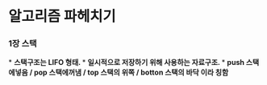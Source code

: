 <h1>알고리즘 파헤치기</h1>
<h3> 1장 스택 </h3>
* <b> 스택구조는 LIFO 형태. </b>
* <b> 일시적으로 저장하기 위해 사용하는 자료구조. </b>
* <b> push 스택에넣음 / pop 스택에꺼냄 / top 스택의 위쪽 / botton 스택의 바닥  이라 칭함</b>

